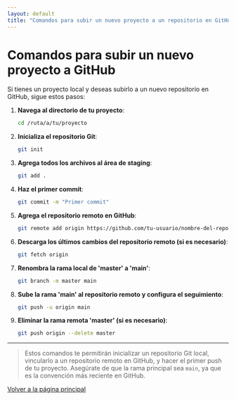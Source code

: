 ```yaml
---
layout: default
title: "Comandos para subir un nuevo proyecto a un repositorio en GitHub"
---
```


# Comandos para subir un nuevo proyecto a GitHub

Si tienes un proyecto local y deseas subirlo a un nuevo repositorio en GitHub, sigue estos pasos:

1. **Navega al directorio de tu proyecto**:
    ```bash
    cd /ruta/a/tu/proyecto
    ```

2. **Inicializa el repositorio Git**:
    ```bash
    git init
    ```

3. **Agrega todos los archivos al área de staging**:
    ```bash
    git add .
    ```

4. **Haz el primer commit**:
    ```bash
    git commit -m "Primer commit"
    ```

5. **Agrega el repositorio remoto en GitHub**:
    ```bash
    git remote add origin https://github.com/tu-usuario/nombre-del-repo.git
    ```

6. **Descarga los últimos cambios del repositorio remoto (si es necesario)**:
    ```bash
    git fetch origin
    ```

7. **Renombra la rama local de 'master' a 'main'**:
    ```bash
    git branch -m master main
    ```

8. **Sube la rama 'main' al repositorio remoto y configura el seguimiento**:
    ```bash
    git push -u origin main
    ```

9. **Eliminar la rama remota 'master' (si es necesario)**:
    ```bash
    git push origin --delete master
    ```

---

> Estos comandos te permitirán inicializar un repositorio Git local, vincularlo a un repositorio remoto en GitHub, y hacer el primer push de tu proyecto. Asegúrate de que la rama principal sea `main`, ya que es la convención más reciente en GitHub.

[Volver a la página principal](index.md)
